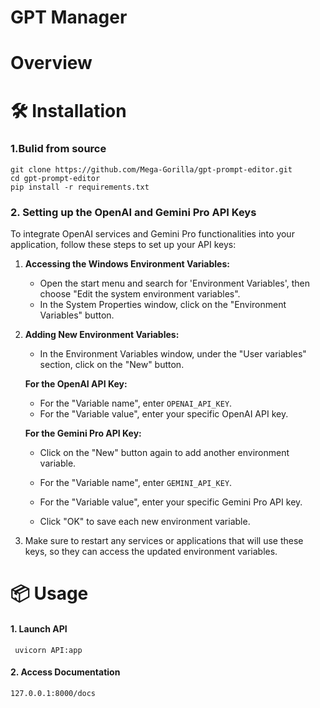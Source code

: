 # GPT Manager

# Overview

# 🛠 Installation
### 1.Bulid from source
    git clone https://github.com/Mega-Gorilla/gpt-prompt-editor.git
    cd gpt-prompt-editor
    pip install -r requirements.txt

### 2. Setting up the OpenAI and Gemini Pro API Keys

To integrate OpenAI services and Gemini Pro functionalities into your application, follow these steps to set up your API keys:

1. **Accessing the Windows Environment Variables:**
   - Open the start menu and search for 'Environment Variables', then choose "Edit the system environment variables".
   - In the System Properties window, click on the "Environment Variables" button.

2. **Adding New Environment Variables:**
   - In the Environment Variables window, under the "User variables" section, click on the "New" button.

   **For the OpenAI API Key:**
   - For the "Variable name", enter `OPENAI_API_KEY`.
   - For the "Variable value", enter your specific OpenAI API key.

   **For the Gemini Pro API Key:**
   - Click on the "New" button again to add another environment variable.
   - For the "Variable name", enter `GEMINI_API_KEY`.
   - For the "Variable value", enter your specific Gemini Pro API key.

   - Click "OK" to save each new environment variable.

3. Make sure to restart any services or applications that will use these keys, so they can access the updated environment variables.

# 📦 Usage

#### 1. Launch API
     uvicorn API:app

#### 2. Access Documentation
    127.0.0.1:8000/docs